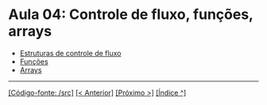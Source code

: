 # Aula 04: Controle de fluxo, funções, arrays 

- [Estruturas de controle de fluxo](../../cpp/1_06_control_flow_idx.md)
- [Funções](../../cpp/1_12_functions_idx.md)
- [Arrays](../../cpp/1_10_arrays_idx.md)





___
[[Código-fonte: /src]](./src)   [[< Anterior]](../aula02/aula03.md) [[Próximo >]](../aula05/aula04.md)  [[Índice ^]](../index.md)


